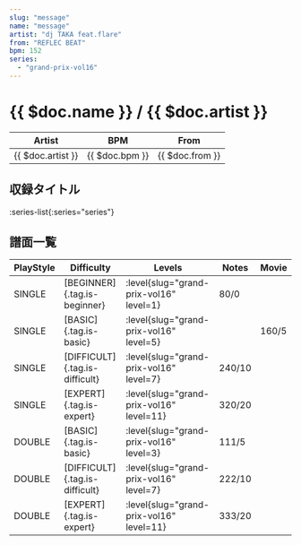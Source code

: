 ```yaml
---
slug: "message"
name: "message"
artist: "dj TAKA feat.flare"
from: "REFLEC BEAT"
bpm: 152
series:
  - "grand-prix-vol16"
---
```


# {{ $doc.name }} / {{ $doc.artist }}

|Artist|BPM|From|
|------|---|----|
|{{ $doc.artist }}|{{ $doc.bpm }}|{{ $doc.from }}|

## 収録タイトル

:series-list{:series="series"}

## 譜面一覧

|PlayStyle|Difficulty|Levels|Notes|Movie|
|---------|----------|------|-----|-----|
|SINGLE|[BEGINNER]{.tag.is-beginner}|<div class="field is-grouped is-grouped-multiline"> :level{slug="grand-prix-vol16" level=1}</div>|80/0||
|SINGLE|[BASIC]{.tag.is-basic}|<div class="field is-grouped is-grouped-multiline"> :level{slug="grand-prix-vol16" level=5}</div>||160/5|
|SINGLE|[DIFFICULT]{.tag.is-difficult}|<div class="field is-grouped is-grouped-multiline"> :level{slug="grand-prix-vol16" level=7}</div>|240/10||
|SINGLE|[EXPERT]{.tag.is-expert}|<div class="field is-grouped is-grouped-multiline"> :level{slug="grand-prix-vol16" level=11}</div>|320/20||
|DOUBLE|[BASIC]{.tag.is-basic}|<div class="field is-grouped is-grouped-multiline"> :level{slug="grand-prix-vol16" level=3}</div>|111/5||
|DOUBLE|[DIFFICULT]{.tag.is-difficult}|<div class="field is-grouped is-grouped-multiline"> :level{slug="grand-prix-vol16" level=7}</div>|222/10||
|DOUBLE|[EXPERT]{.tag.is-expert}|<div class="field is-grouped is-grouped-multiline"> :level{slug="grand-prix-vol16" level=11}</div>|333/20||
